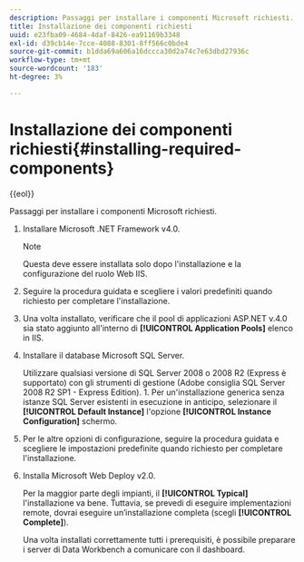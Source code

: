 ```yaml
---
description: Passaggi per installare i componenti Microsoft richiesti.
title: Installazione dei componenti richiesti
uuid: e23fba09-4684-4daf-8426-ea91169b3348
exl-id: d39cb14e-7cce-4088-8301-8ff566c0bde4
source-git-commit: b1dda69a606a16dccca30d2a74c7e63dbd27936c
workflow-type: tm+mt
source-wordcount: '183'
ht-degree: 3%

---
```


# Installazione dei componenti richiesti{#installing-required-components}

{{eol}}

Passaggi per installare i componenti Microsoft richiesti.

1. Installare Microsoft .NET Framework v4.0.

   >[!NOTE]
   >
   >Questa deve essere installata solo dopo l&#39;installazione e la configurazione del ruolo Web IIS.

1. Seguire la procedura guidata e scegliere i valori predefiniti quando richiesto per completare l&#39;installazione.
1. Una volta installato, verificare che il pool di applicazioni ASP.NET v.4.0 sia stato aggiunto all&#39;interno di **[!UICONTROL Application Pools]** elenco in IIS.
1. Installare il database Microsoft SQL Server.

   Utilizzare qualsiasi versione di SQL Server 2008 o 2008 R2 (Express è supportato) con gli strumenti di gestione (Adobe consiglia SQL Server 2008 R2 SP1 - Express Edition). 1. Per un&#39;installazione generica senza istanze SQL Server esistenti in esecuzione in anticipo, selezionare il **[!UICONTROL Default Instance]** l&#39;opzione **[!UICONTROL Instance Configuration]** schermo.
1. Per le altre opzioni di configurazione, seguire la procedura guidata e scegliere le impostazioni predefinite quando richiesto per completare l&#39;installazione.
1. Installa Microsoft Web Deploy v2.0.

   Per la maggior parte degli impianti, il **[!UICONTROL Typical]** l&#39;installazione va bene. Tuttavia, se prevedi di eseguire implementazioni remote, dovrai eseguire un’installazione completa (scegli **[!UICONTROL Complete]**).

   Una volta installati correttamente tutti i prerequisiti, è possibile preparare i server di Data Workbench a comunicare con il dashboard.
